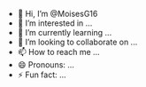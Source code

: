 - 👋 Hi, I’m @MoisesG16
- 👀 I’m interested in ...
- 🌱 I’m currently learning ...
- 💞️ I’m looking to collaborate on ...
- 📫 How to reach me ...
- 😄 Pronouns: ...
- ⚡ Fun fact: ...

<!---
MoisesG16/MoisesG16: hi, i am moises and wait be able to learn a lot.
--->
